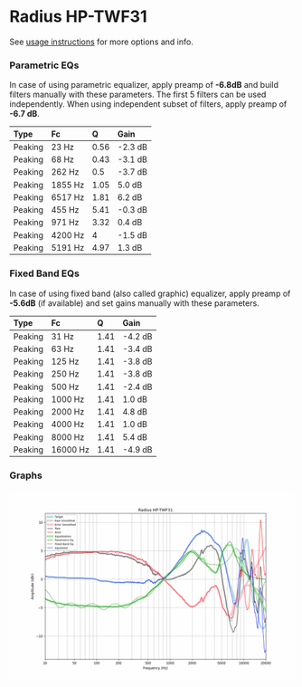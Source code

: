 # Radius HP-TWF31
See [usage instructions](https://github.com/jaakkopasanen/AutoEq#usage) for more options and info.

### Parametric EQs
In case of using parametric equalizer, apply preamp of **-6.8dB** and build filters manually
with these parameters. The first 5 filters can be used independently.
When using independent subset of filters, apply preamp of **-6.7 dB**.

| Type    | Fc      |    Q | Gain    |
|:--------|:--------|:-----|:--------|
| Peaking | 23 Hz   | 0.56 | -2.3 dB |
| Peaking | 68 Hz   | 0.43 | -3.1 dB |
| Peaking | 262 Hz  | 0.5  | -3.7 dB |
| Peaking | 1855 Hz | 1.05 | 5.0 dB  |
| Peaking | 6517 Hz | 1.81 | 6.2 dB  |
| Peaking | 455 Hz  | 5.41 | -0.3 dB |
| Peaking | 971 Hz  | 3.32 | 0.4 dB  |
| Peaking | 4200 Hz | 4    | -1.5 dB |
| Peaking | 5191 Hz | 4.97 | 1.3 dB  |

### Fixed Band EQs
In case of using fixed band (also called graphic) equalizer, apply preamp of **-5.6dB**
(if available) and set gains manually with these parameters.

| Type    | Fc       |    Q | Gain    |
|:--------|:---------|:-----|:--------|
| Peaking | 31 Hz    | 1.41 | -4.2 dB |
| Peaking | 63 Hz    | 1.41 | -3.4 dB |
| Peaking | 125 Hz   | 1.41 | -3.8 dB |
| Peaking | 250 Hz   | 1.41 | -3.8 dB |
| Peaking | 500 Hz   | 1.41 | -2.4 dB |
| Peaking | 1000 Hz  | 1.41 | 1.0 dB  |
| Peaking | 2000 Hz  | 1.41 | 4.8 dB  |
| Peaking | 4000 Hz  | 1.41 | 1.0 dB  |
| Peaking | 8000 Hz  | 1.41 | 5.4 dB  |
| Peaking | 16000 Hz | 1.41 | -4.9 dB |

### Graphs
![](./Radius%20HP-TWF31.png)
